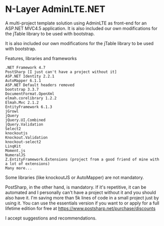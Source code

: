 # N-Layer AdminLTE.NET
A multi-project template solution using AdminLTE as front-end for an ASP.NET MVC4.5 application. It is also included our own modifications for the jTable library to be used with bootstrap.

It is also included our own modifications for the jTable library to be used with bootstrap.

Features, libraries and frameworks

    .NET Framework 4.7
    PostSharp [I just can't have a project without it]
    ASP.NET Identity 2.2.1
    AutoMapper 6.1.1
    ASP.NET Default headers removed
    bootstrap 3.3.7
    DocumentFormat.OpenXml
    elmah.corelibrary 1.2.2
    Elmah.Mvc 2.1.2
    EntityFramework 6.1.3
    jGrowl
    jQuery
    jQuery.UI.Combined
    jQuery.Validation
    Select2
    knockoutjs
    Knockout.Validation
    knockout-select2
    LinqKit
    Moment.js
    NumeralJS 
    Z.EntityFramework.Extensions (project from a good friend of mine with a lot of extensions)
    Many more... 

Some libraries (like knockoutJS or AutoMapper) are not mandatory.

PostSharp, in the other hand, is mandatory. If it's repetitive, it can be automated and I personally can't have a project without it and you should also have it. I'm saving more than 5k lines of code in a small project  just by using it. You can use the essentials version if you want to or apply for a full lifetime edition for free at https://www.postsharp.net/purchase/discounts

I accept suggestions and recommendations.
